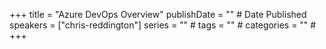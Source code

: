 +++
title = "Azure DevOps Overview"
publishDate = "" # Date Published
speakers = ["chris-reddington"]
series = "" # 
tags = "" #
categories = "" #
+++
